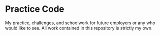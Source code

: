 # Practice Code
My practice, challenges, and schoolwork for future employers or any who would like to see. All work contained in this repository is strictly my own.
